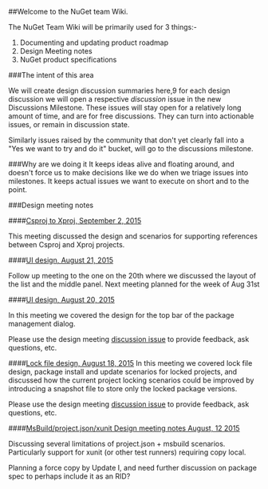 ##Welcome to the NuGet team Wiki.

The NuGet Team Wiki will be primarily used for 3 things:-

1. Documenting and updating product roadmap
2. Design Meeting notes
3. NuGet product specifications

###The intent of this area

We will create design discussion summaries here,9 for each design discussion we will open a respective *discussion* issue in the new Discussions Milestone. These issues will stay open for a relatively long amount of time, and are for free discussions. They can turn into actionable issues, or remain in discussion state.

Similarly issues raised by the community that don't yet clearly fall into a "Yes we want to try and do it" bucket, will go to the discussions milestone.

###Why are we doing it
It keeps ideas alive and floating around, and doesn't force us to make decisions like we do when we triage issues into milestones. It keeps actual issues we want to execute on short and to the point.

###Design meeting notes

####[Csproj to Xproj, September 2, 2015](https://github.com/NuGet/Home/wiki/Csproj-to-Xproj-reference-design-meeting-notes-September-2,-2015)

This meeting discussed the design and scenarios for supporting references between Csproj and Xproj projects.

####[UI design, August 21, 2015](https://github.com/NuGet/Home/wiki/NuGet-UI-design-meeting-notes-August-21,-2015)

Follow up meeting to the one on the 20th where we discussed the layout of the list and the middle panel. Next meeting planned for the week of Aug 31st

####[UI design, August 20, 2015](https://github.com/NuGet/Home/wiki/NuGet-UI-design-meeting-notes-August-20-2015)

In this meeting we covered the design for the top bar of the package management dialog.

Please use the design meeting [discussion issue](https://github.com/NuGet/Home/issues/1236) to provide feedback, ask questions, etc.

####[Lock file design, August 18, 2015](https://github.com/NuGet/Home/wiki/Lock-file-design-meeting-notes---August-18,-2015)
In this meeting we covered lock file design, package install and update scenarios for locked projects, and discussed how the current project locking scenarios could be improved by introducing a snapshot file to store only the locked package versions.

Please use the design meeting [discussion issue](https://github.com/NuGet/Home/issues/1233) to provide feedback, ask questions, etc.

####[MsBuild/project.json/xunit Design meeting notes August, 12 2015](https://github.com/NuGet/Home/wiki/MsBuild---project.json---xunit-Design-meeting-notes-August,-12-2015)

Discussing several limitations of project.json + msbuild scenarios. Particularly support for xunit (or other test runners) requiring copy local.

Planning a force copy by Update I, and need further discussion on package spec to perhaps include it as an RID?
